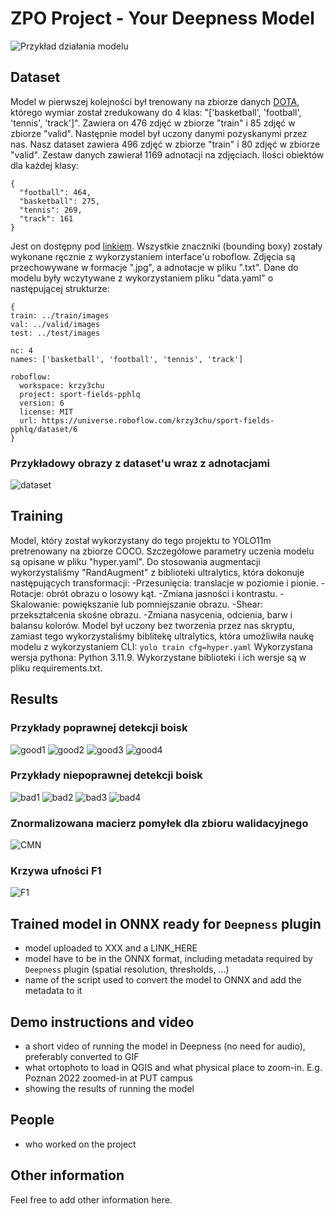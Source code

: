 # ZPO Project - Your Deepness Model
![Przykład działania modelu](readme/example0.jpeg)

## Dataset
Model w pierwszej kolejności był trenowany na zbiorze danych [DOTA](https://captain-whu.github.io/DOTA/index.html), którego wymiar został zredukowany do 4 klas: "['basketball', 'football', 'tennis', 'track']". Zawiera on 476 zdjęć w zbiorze "train" i 85 zdjęć w zbiorze "valid". 
Następnie model był uczony danymi pozyskanymi przez nas. Nasz dataset zawiera 496 zdjęć w zbiorze "train" i 80 zdjęć w zbiorze "valid". Zestaw danych zawierał 1169 adnotacji na zdjęciach. Ilości obiektów dla każdej klasy:

```
{
  "football": 464,
  "basketball": 275,
  "tennis": 269,
  "track": 161
}
```

 Jest on dostępny pod [linkiem](https://universe.roboflow.com/krzy3chu/sport-fields-pphlq/dataset/6). Wszystkie znaczniki (bounding boxy) zostały wykonane ręcznie z wykorzystaniem interface'u roboflow. Zdjęcia są przechowywane w formacje ".jpg", a adnotacje w pliku ".txt". Dane do modelu były wczytywane z wykorzystaniem pliku "data.yaml" o następującej strukturze:

```
{
train: ../train/images
val: ../valid/images
test: ../test/images

nc: 4
names: ['basketball', 'football', 'tennis', 'track']

roboflow:
  workspace: krzy3chu
  project: sport-fields-pphlq
  version: 6
  license: MIT
  url: https://universe.roboflow.com/krzy3chu/sport-fields-pphlq/dataset/6
}
```
### Przykładowy obrazy z dataset'u wraz z adnotacjami
![dataset](model_from_our_data/runs/detect/train5/train_batch0.jpg)

## Training
Model, który został wykorzystany do tego projektu to YOLO11m pretrenowany na zbiorze COCO. Szczegółowe parametry uczenia modelu są opisane w pliku "hyper.yaml". Do stosowania augmentacji wykorzystaliśmy "RandAugment" z biblioteki ultralytics, która dokonuje następujących transformacji:
-Przesunięcia: translacje w poziomie i pionie.
-Rotacje: obrót obrazu o losowy kąt.
-Zmiana jasności i kontrastu.
-Skalowanie: powiększanie lub pomniejszanie obrazu.
-Shear: przekształcenia skośne obrazu.
-Zmiana nasycenia, odcienia, barw i balansu kolorów.
Model był uczony bez tworzenia przez nas skryptu, zamiast tego wykorzystaliśmy biblitekę ultralytics, która umożliwiła naukę modelu z wykorzystaniem CLI: `yolo train cfg=hyper.yaml`
Wykorzystana wersja pythona: Python 3.11.9.
Wykorzystane biblioteki i ich wersje są w pliku requirements.txt.


## Results
### Przykłady poprawnej detekcji boisk
![good1](readme/example_good1.jpg)
![good2](readme/example2_good2.jpg)
![good3](readme/example3_good3.jpg)
![good4](readme/example4_good4.jpg)

### Przykłady niepoprawnej detekcji boisk
![bad1](readme/example_bad1.jpg)
![bad2](readme/example_bad2.jpg)
![bad3](readme/example_bad3.jpg)
![bad4](readme/example_bad4.jpg)

### Znormalizowana macierz pomyłek dla zbioru walidacyjnego
![CMN](model_from_our_data/runs/detect/train5/confusion_matrix_normalized.png)

### Krzywa ufności F1
![F1](model_from_our_data/runs/detect/train5/F1_curve.png)


## Trained model in ONNX ready for `Deepness` plugin
- model uploaded to XXX and a LINK_HERE
- model have to be in the ONNX format, including metadata required by `Deepness` plugin (spatial resolution, thresholds, ...)
- name of the script used to convert the model to ONNX and add the metadata to it

## Demo instructions and video
- a short video of running the model in Deepness (no need for audio), preferably converted to GIF
- what ortophoto to load in QGIS and what physical place to zoom-in. E.g. Poznan 2022 zoomed-in at PUT campus
- showing the results of running the model

## People
- who worked on the project

## Other information
Feel free to add other information here.